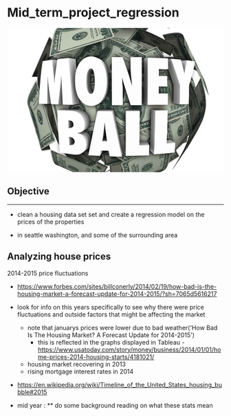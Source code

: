 # Mid_term_project_regression 

![photo](https://github.com/Ironhack-Data-0621-Remote/Project_FIFA_MoneyBall/blob/main/Images/photo.jpg)

## Objective
------------------------------------------------------------------- 
- clean a housing data set set and create a regression model on the prices of the properties 



- in seattle washington, and some of the surrounding area 

## Analyzing house prices 
2014-2015 price fluctuations 
- https://www.forbes.com/sites/billconerly/2014/02/19/how-bad-is-the-housing-market-a-forecast-update-for-2014-2015/?sh=7065d5616217 
- look for info on this years specifically to see why there were price fluctuations and outside factors that might be affecting the market 
  - note that januarys prices were lower due to bad weather('How Bad Is The Housing Market? A Forecast Update for 2014-2015')
    - this is reflected in the graphs displayed in Tableau 
-https://www.usatoday.com/story/money/business/2014/01/01/home-prices-2014-housing-starts/4181021/
  - housing market recovering in 2013 
  - rising mortgage interest rates in 2014  
  
 - https://en.wikipedia.org/wiki/Timeline_of_the_United_States_housing_bubble#2015
  - mid year : ** do some background reading on what these stats mean 
